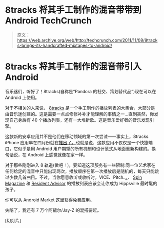 # 8tracks 将其手工制作的混音带带到 Android TechCrunch

> 原文：<https://web.archive.org/web/http://techcrunch.com/2011/11/08/8tracks-brings-its-handcrafted-mixtapes-to-android/>

# 8tracks 将其手工制作的混音带引入 Android

音乐迷们，听好了！8tracks(自称是“Pandora 的社交、策划替代品”)现在可以在 Android 上使用。

对于不相关的人来说， [8tracks](https://web.archive.org/web/20230203103339/http://8tracks.com/) 是一个手工制作的播放列表的大集合，大部分是由音乐迷创建的。这是需要一点点修修补补才能理解的事情之一…直到突然，你发现自己身后有 40 个播放列表，还有一大堆新歌。这是音乐爱好者的音乐发现引擎。

这款新的安卓应用并不是他们在移动领域的第一次尝试——事实上，8tracks iPhone 应用早在四月份就在[推出了。](https://web.archive.org/web/20230203103339/https://market.android.com/details?id=com.e8tracks)也就是说，这款应用不仅仅是一个快捷端口，它似乎是用 Android 用户期望的所有机制和设计范式从地面重新构建的。换句话说，在 Android 上感觉就像在家一样。

对于那些刚刚进入 8 轨道(做吧！)，要知道这项服务有一些限制:同一位艺术家在任何给定的混音中只能出现两次，播放顺序在第一次播放后是随机的，每天只能跳过少数几首曲目。不过，当你愿意收听或收听时，VICE、Pitch、[、](https://web.archive.org/web/20230203103339/http://8tracks.com/ghostly-international)、 [Spin Magazine](https://web.archive.org/web/20230203103339/http://8tracks.com/spin/spin-s-november-mix) 和 [Resident Advisor](https://web.archive.org/web/20230203103339/http://8tracks.com/ra/ra-s-october-2011-mix) 的播放列表应该会让你成为 Hippsville 最时髦的孩子。

你可以从 Android Market [这里](https://web.archive.org/web/20230203103339/https://market.android.com/details?id=com.e8tracks)获得免费应用。

失陪了，我还有 7 万个阿黛尔/Jay-Z 的混搭要赶。

[幻灯片]